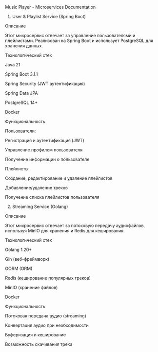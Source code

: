 Music Player - Microservices Documentation

1. User & Playlist Service (Spring Boot)

Описание

Этот микросервис отвечает за управление пользователями и плейлистами. Реализован на Spring Boot и использует PostgreSQL для хранения данных.

Технологический стек

Java 21

Spring Boot 3.1.1

Spring Security (JWT аутентификация)

Spring Data JPA

PostgreSQL 14+

Docker

Функциональность

Пользователи:

Регистрация и аутентификация (JWT)

Управление профилем пользователя

Получение информации о пользователе

Плейлисты:

Создание, редактирование и удаление плейлистов

Добавление/удаление треков

Получение списка плейлистов пользователя


2. Streaming Service (Golang)

Описание

Этот микросервис отвечает за потоковую передачу аудиофайлов, используя MinIO для хранения и Redis для кеширования.

Технологический стек

Golang 1.20+

Gin (веб-фреймворк)

GORM (ORM)

Redis (кеширование популярных треков)

MinIO (хранение файлов)

Docker

Функциональность

Потоковая передача аудио (streaming)

Конвертация аудио при необходимости

Буферизация и кеширование

Возможность скачивания трека

